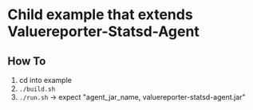 # Child example that extends Valuereporter-Statsd-Agent

## How To
1. cd into example
2. `./build.sh`
3. `./run.sh` -> expect "agent_jar_name, valuereporter-statsd-agent.jar"